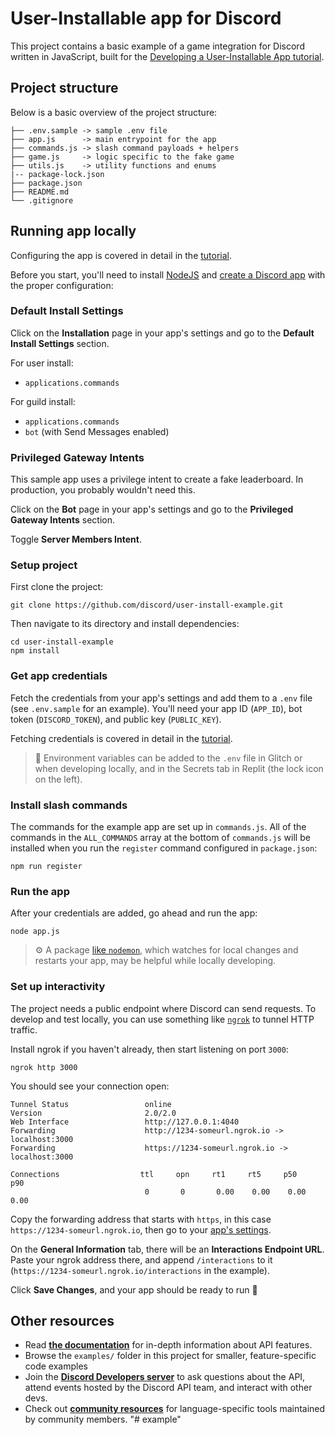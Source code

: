 # User-Installable app for Discord

This project contains a basic example of a game integration for Discord written in JavaScript, built for the [Developing a User-Installable App tutorial](http://discord.com/developers/docs/tutorials/developing-a-user-installable-app).


## Project structure
Below is a basic overview of the project structure:

```
├── .env.sample -> sample .env file
├── app.js      -> main entrypoint for the app
├── commands.js -> slash command payloads + helpers
├── game.js     -> logic specific to the fake game
├── utils.js    -> utility functions and enums
|-- package-lock.json
├── package.json
├── README.md
└── .gitignore
```

## Running app locally

Configuring the app is covered in detail in the [tutorial](http://discord.com/developers/docs/tutorials/developing-a-user-installable-app).

Before you start, you'll need to install [NodeJS](https://nodejs.org/en/download/) and [create a Discord app](https://discord.com/developers/applications) with the proper configuration:

### Default Install Settings

Click on the **Installation** page in your app's settings and go to the **Default Install Settings** section.

For user install:
- `applications.commands`

For guild install:
- `applications.commands`
- `bot` (with Send Messages enabled)

### Privileged Gateway Intents

This sample app uses a privilege intent to create a fake leaderboard. In production, you probably wouldn't need this.

Click on the **Bot** page in your app's settings and go to the **Privileged Gateway Intents** section.

Toggle **Server Members Intent**.

### Setup project

First clone the project:
```
git clone https://github.com/discord/user-install-example.git
```

Then navigate to its directory and install dependencies:
```
cd user-install-example
npm install
```
### Get app credentials

Fetch the credentials from your app's settings and add them to a `.env` file (see `.env.sample` for an example). You'll need your app ID (`APP_ID`), bot token (`DISCORD_TOKEN`), and public key (`PUBLIC_KEY`).

Fetching credentials is covered in detail in the [tutorial](http://discord.com/developers/docs/tutorials/developing-a-user-installable-app).

> 🔑 Environment variables can be added to the `.env` file in Glitch or when developing locally, and in the Secrets tab in Replit (the lock icon on the left).

### Install slash commands

The commands for the example app are set up in `commands.js`. All of the commands in the `ALL_COMMANDS` array at the bottom of `commands.js` will be installed when you run the `register` command configured in `package.json`:

```
npm run register
```

### Run the app

After your credentials are added, go ahead and run the app:

```
node app.js
```

> ⚙️ A package [like `nodemon`](https://github.com/remy/nodemon), which watches for local changes and restarts your app, may be helpful while locally developing.

### Set up interactivity

The project needs a public endpoint where Discord can send requests. To develop and test locally, you can use something like [`ngrok`](https://ngrok.com/) to tunnel HTTP traffic.

Install ngrok if you haven't already, then start listening on port `3000`:

```
ngrok http 3000
```

You should see your connection open:

```
Tunnel Status                 online
Version                       2.0/2.0
Web Interface                 http://127.0.0.1:4040
Forwarding                    http://1234-someurl.ngrok.io -> localhost:3000
Forwarding                    https://1234-someurl.ngrok.io -> localhost:3000

Connections                  ttl     opn     rt1     rt5     p50     p90
                              0       0       0.00    0.00    0.00    0.00
```

Copy the forwarding address that starts with `https`, in this case `https://1234-someurl.ngrok.io`, then go to your [app's settings](https://discord.com/developers/applications).

On the **General Information** tab, there will be an **Interactions Endpoint URL**. Paste your ngrok address there, and append `/interactions` to it (`https://1234-someurl.ngrok.io/interactions` in the example).

Click **Save Changes**, and your app should be ready to run 🚀

## Other resources
- Read **[the documentation](https://discord.com/developers/docs/intro)** for in-depth information about API features.
- Browse the `examples/` folder in this project for smaller, feature-specific code examples
- Join the **[Discord Developers server](https://discord.gg/discord-developers)** to ask questions about the API, attend events hosted by the Discord API team, and interact with other devs.
- Check out **[community resources](https://discord.com/developers/docs/topics/community-resources#community-resources)** for language-specific tools maintained by community members.
"# example" 
